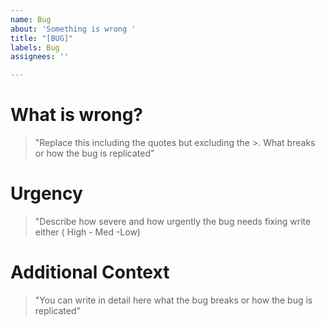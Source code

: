 ```yaml
---
name: Bug
about: 'Something is wrong '
title: "[BUG]"
labels: Bug
assignees: ''

---
```


# What is wrong?
> "Replace this including the quotes but excluding the >. What breaks or how the bug is replicated"

# Urgency
> "Describe how severe and how urgently the bug needs fixing write either ( High - Med -Low)

# Additional Context
> "You can write in detail here what the bug breaks or how the bug is replicated"
